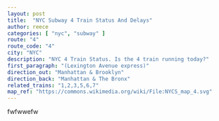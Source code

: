 ```yaml
---
layout: post
title:  "NYC Subway 4 Train Status And Delays"
author: reece
categories: [ "nyc", "subway" ]
route: "4"
route_code: "4"
city: "NYC"
description: "NYC 4 Train Status. Is the 4 train running today?"
first_paragraph: "(Lexington Avenue express)"
direction_out: "Manhattan & Brooklyn"
direction_back: "Manhattan & The Bronx"
related_trains: "1,2,3,5,6,7"
map_ref: "https://commons.wikimedia.org/wiki/File:NYCS_map_4.svg"
---
```


fwfwwefw
